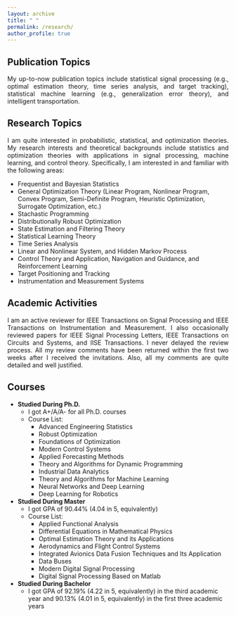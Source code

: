 ```yaml
---
layout: archive
title: " " 
permalink: /research/
author_profile: true
---
```


## Publication Topics
<html><body>
<p align="justify">
My up-to-now publication topics include statistical signal processing (e.g., optimal estimation theory, time series analysis, and target tracking), statistical machine learning (e.g., generalization error theory), and intelligent transportation.
</p>
</body></html>

## Research Topics
<html><body>
<p align="justify">
I am quite interested in probabilistic, statistical, and optimization theories. My research interests and theoretical backgrounds include statistics and optimization theories with applications in signal processing, machine learning, and control theory. Specifically, I am interested in and familiar with the following areas:
</p>
</body></html>

* Frequentist and Bayesian Statistics
* General Optimization Theory (Linear Program, Nonlinear Program, Convex Program, Semi-Definite Program, Heuristic Optimization, Surrogate Optimization, etc.)
* Stachastic Programming
* Distributionally Robust Optimization
* State Estimation and Filtering Theory
* Statistical Learning Theory
* Time Series Analysis
* Linear and Nonlinear System, and Hidden Markov Process
* Control Theory and Application, Navigation and Guidance, and Reinforcement Learning
* Target Positioning and Tracking
* Instrumentation and Measurement Systems

## Academic Activities
<html><body>
<p align="justify">
I am an active reviewer for IEEE Transactions on Signal Processing and IEEE Transactions on Instrumentation and Measurement. I also occasionally reviewed papers for IEEE Signal Processing Letters, IEEE Transactions on Circuits and Systems, and IISE Transactions. I never delayed the review process. All my review comments have been returned within the first two weeks after I received the invitations. Also, all my comments are quite detailed and well justified.
</p>
</body></html>

## Courses
+ __Studied During Ph.D.__
  * I got A+/A/A- for all Ph.D. courses
  * Course List:
    - Advanced Engineering Statistics
    - Robust Optimization
    - Foundations of Optimization
    - Modern Control Systems
    - Applied Forecasting Methods
    - Theory and Algorithms for Dynamic Programming
    - Industrial Data Analytics
    - Theory and Algorithms for Machine Learning
    - Neural Networks and Deep Learning
    - Deep Learning for Robotics
+ __Studied During Master__
  * I got GPA of 90.44% (4.04 in 5, equivalently)
  * Course List:
    - Applied Functional Analysis
    - Differential Equations in Mathematical Physics
    - Optimal Estimation Theory and its Applications
    - Aerodynamics and Flight Control Systems
    - Integrated Avionics Data Fusion Techniques and Its Application
    - Data Buses
    - Modern Digital Signal Processing
    - Digital Signal Processing Based on Matlab
+ __Studied During Bachelor__
  * I got GPA of 92.19% (4.22 in 5, equivalently) in the third academic year and 90.13% (4.01 in 5, equivalently) in the first three academic years


